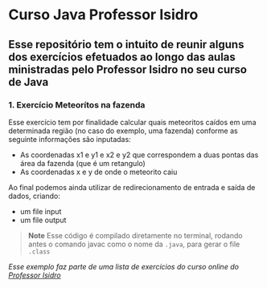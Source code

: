 # Curso Java Professor Isidro

## Esse repositório tem o intuito de reunir alguns dos exercícios efetuados ao longo das aulas ministradas pelo Professor Isidro no seu curso de Java

### 1. Exercício Meteorítos na fazenda
Esse exercício tem por finalidade calcular quais meteoritos caídos em uma determinada região (no caso do exemplo, uma fazenda) conforme as seguinte informações são inputadas:
- As coordenadas x1 e y1 e x2 e y2 que correspondem a duas pontas das área da fazenda (que é um retangulo)
- As coordenadas x e y de onde o meteorito caiu

Ao final podemos ainda utilizar de redirecionamento de entrada e saída de dados, criando:
- um file input 
- um file output

> **Note**
> Esse código é compilado diretamente no terminal, rodando antes o comando javac como o nome da ```.java```, para gerar o file ```.class``` 

*Esse exemplo faz parte de uma lista de exercícios do curso online do [Professor Isidro](https://www.professorisidro.com.br/curso/fundamentos-de-java/)*
